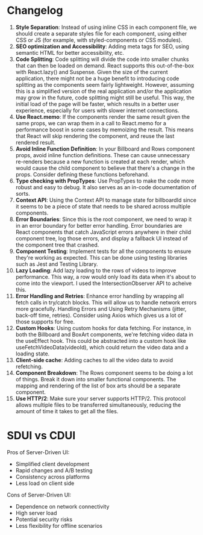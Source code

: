 # Changelog

1. **Style Separation**: Instead of using inline CSS in each component file, we should create a separate styles file for each component, using either CSS or JS (for example, with styled-components or CSS modules).
2. **SEO optimization and Accessibility**: Adding meta tags for SEO, using semantic HTML for better accessibility, etc.
3. **Code Splitting**: Code splitting will divide the code into smaller chunks that can then be loaded on demand. React supports this out-of-the-box with React.lazy() and Suspense. Given the size of the current application, there might not be a huge benefit to introducing code splitting as the components seem fairly lightweight. However, assuming this is a simplified version of the real application and/or the application may grow in the future, code splitting might still be useful. This way, the initial load of the page will be faster, which results in a better user experience, especially for users with slower internet connections.
4. **Use React.memo**: If the components render the same result given the same props, we can wrap them in a call to React.memo for a performance boost in some cases by memoizing the result. This means that React will skip rendering the component, and reuse the last rendered result.
5. **Avoid Inline Function Definition**: In your Billboard and Rows component props, avoid inline function definitions. These can cause unnecessary re-renders because a new function is created at each render, which would cause the child component to believe that there's a change in the props. Consider defining these functions beforehand.
6. **Type checking with PropTypes**: Use PropTypes to make the code more robust and easy to debug. It also serves as an in-code documentation of sorts.
7. **Context API**: Using the Context API to manage state for billboardId since it seems to be a piece of state that needs to be shared across multiple components.
8. **Error Boundaries**: Since this is the root component, we need to wrap it in an error boundary for better error handling. Error boundaries are React components that catch JavaScript errors anywhere in their child component tree, log those errors, and display a fallback UI instead of the component tree that crashed.
9. **Component Testing**: Implement tests for all the components to ensure they're working as expected. This can be done using testing libraries such as Jest and Testing Library.
10. **Lazy Loading**: Add lazy loading to the rows of videos to improve performance. This way, a row would only load its data when it's about to come into the viewport. I used the IntersectionObserver API to acheive this.
11. **Error Handling and Retries**: Enhance error handling by wrapping all fetch calls in try/catch blocks. This will allow us to handle network errors more gracefully. Handling Errors and Using Retry Mechanisms (jitter, back-off time, retries). Consider using Axios which gives us a lot of those supports for free.
12. **Custom Hooks**: Using custom hooks for data fetching. For instance, in both the Billboard and BoxArt components, we're fetching video data in the useEffect hook. This could be abstracted into a custom hook like useFetchVideoData(videoId), which could return the video data and a loading state.
13. **Client-side cache**: Adding caches to all the video data to avoid refetching.
14. **Component Breakdown**: The Rows component seems to be doing a lot of things. Break it down into smaller functional components. The mapping and rendering of the list of box arts should be a separate component.
15. **Use HTTP/2**: Make sure your server supports HTTP/2. This protocol allows multiple files to be transferred simultaneously, reducing the amount of time it takes to get all the files.

# SDUI vs CDUI

Pros of Server-Driven UI:

- Simplified client development
- Rapid changes and A/B testing
- Consistency across platforms
- Less load on client side

Cons of Server-Driven UI:

- Dependence on network connectivity
- High server load
- Potential security risks
- Less flexibility for offline scenarios
